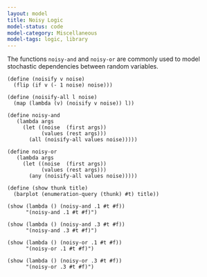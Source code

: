 ```yaml
---
layout: model
title: Noisy Logic
model-status: code
model-category: Miscellaneous
model-tags: logic, library
---
```


The functions `noisy-and` and `noisy-or` are commonly used to model stochastic dependencies between random variables.

    (define (noisify v noise)
      (flip (if v (- 1 noise) noise)))
    
    (define (noisify-all l noise)
      (map (lambda (v) (noisify v noise)) l))
    
    (define noisy-and
       (lambda args
         (let ((noise  (first args))
               (values (rest args)))
           (all (noisify-all values noise)))))
    
    (define noisy-or
       (lambda args
         (let ((noise  (first args))
               (values (rest args)))
           (any (noisify-all values noise)))))
    
    (define (show thunk title)
      (barplot (enumeration-query (thunk) #t) title))
    
    (show (lambda () (noisy-and .1 #t #f))
          "(noisy-and .1 #t #f)")
    
    (show (lambda () (noisy-and .3 #t #f))
          "(noisy-and .3 #t #f)")
    
    (show (lambda () (noisy-or .1 #t #f))
          "(noisy-or .1 #t #f)")
    
    (show (lambda () (noisy-or .3 #t #f))
          "(noisy-or .3 #t #f)")
